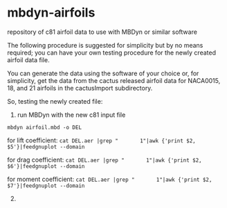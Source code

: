 # mbdyn-airfoils
repository of c81 airfoil data to use with MBDyn or similar software

The following procedure is suggested for simplicity but by no means required; you can have your own testing procedure for the newly created airfoil data file.

You can generate the data using the software of your choice or, for simplicity, get the data from the cactus released airfoil data for NACA0015, 18, and 21 airfoils in the cactusImport subdirectory.

So, testing the newly created file:

1. run MBDyn with the new c81 input file

  `mbdyn airfoil.mbd -o DEL`
  
  for lift coefficient:  `cat DEL.aer |grep "       1"|awk {'print $2, $5'}|feedgnuplot --domain`
  
  for drag coefficient:  `cat DEL.aer |grep "       1"|awk {'print $2, $6'}|feedgnuplot --domain`
  
  for moment coefficient:  `cat DEL.aer |grep "       1"|awk {'print $2, $7'}|feedgnuplot --domain`

2.
